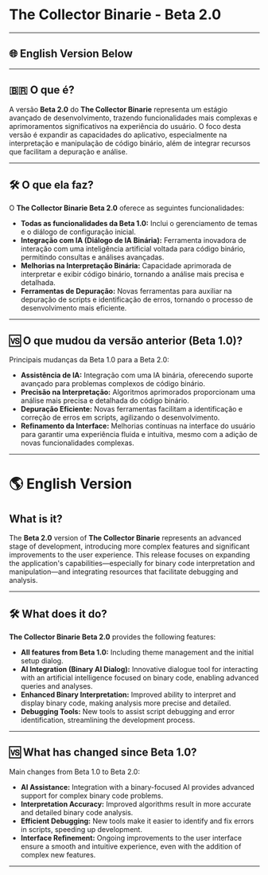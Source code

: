 # The Collector Binarie - Beta 2.0

---

## 🌐 English Version Below

---

## 🇧🇷 O que é?

A versão **Beta 2.0** do **The Collector Binarie** representa um estágio avançado de desenvolvimento, trazendo funcionalidades mais complexas e aprimoramentos significativos na experiência do usuário. O foco desta versão é expandir as capacidades do aplicativo, especialmente na interpretação e manipulação de código binário, além de integrar recursos que facilitam a depuração e análise.

---

## 🛠️ O que ela faz?

O **The Collector Binarie Beta 2.0** oferece as seguintes funcionalidades:

- **Todas as funcionalidades da Beta 1.0:** Inclui o gerenciamento de temas e o diálogo de configuração inicial.
- **Integração com IA (Diálogo de IA Binária):** Ferramenta inovadora de interação com uma inteligência artificial voltada para código binário, permitindo consultas e análises avançadas.
- **Melhorias na Interpretação Binária:** Capacidade aprimorada de interpretar e exibir código binário, tornando a análise mais precisa e detalhada.
- **Ferramentas de Depuração:** Novas ferramentas para auxiliar na depuração de scripts e identificação de erros, tornando o processo de desenvolvimento mais eficiente.

---

## 🆚 O que mudou da versão anterior (Beta 1.0)?

Principais mudanças da Beta 1.0 para a Beta 2.0:

- **Assistência de IA:** Integração com uma IA binária, oferecendo suporte avançado para problemas complexos de código binário.
- **Precisão na Interpretação:** Algoritmos aprimorados proporcionam uma análise mais precisa e detalhada do código binário.
- **Depuração Eficiente:** Novas ferramentas facilitam a identificação e correção de erros em scripts, agilizando o desenvolvimento.
- **Refinamento da Interface:** Melhorias contínuas na interface do usuário para garantir uma experiência fluida e intuitiva, mesmo com a adição de novas funcionalidades complexas.

---

# 🌎 English Version

## What is it?

The **Beta 2.0** version of **The Collector Binarie** represents an advanced stage of development, introducing more complex features and significant improvements to the user experience. This release focuses on expanding the application's capabilities—especially for binary code interpretation and manipulation—and integrating resources that facilitate debugging and analysis.

---

## 🛠️ What does it do?

**The Collector Binarie Beta 2.0** provides the following features:

- **All features from Beta 1.0:** Including theme management and the initial setup dialog.
- **AI Integration (Binary AI Dialog):** Innovative dialogue tool for interacting with an artificial intelligence focused on binary code, enabling advanced queries and analyses.
- **Enhanced Binary Interpretation:** Improved ability to interpret and display binary code, making analysis more precise and detailed.
- **Debugging Tools:** New tools to assist script debugging and error identification, streamlining the development process.

---

## 🆚 What has changed since Beta 1.0?

Main changes from Beta 1.0 to Beta 2.0:

- **AI Assistance:** Integration with a binary-focused AI provides advanced support for complex binary code problems.
- **Interpretation Accuracy:** Improved algorithms result in more accurate and detailed binary code analysis.
- **Efficient Debugging:** New tools make it easier to identify and fix errors in scripts, speeding up development.
- **Interface Refinement:** Ongoing improvements to the user interface ensure a smooth and intuitive experience, even with the addition of complex new features.

---
